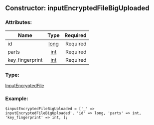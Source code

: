## Constructor: inputEncryptedFileBigUploaded  

### Attributes:

| Name     |    Type       | Required |
|----------|:-------------:|---------:|
|id|[long](../types/long.md) | Required|
|parts|[int](../types/int.md) | Required|
|key\_fingerprint|[int](../types/int.md) | Required|
### Type: 

[InputEncryptedFile](../types/InputEncryptedFile.md)
### Example:

```
$inputEncryptedFileBigUploaded = ['_' => inputEncryptedFileBigUploaded', 'id' => long, 'parts' => int, 'key_fingerprint' => int, ];
```